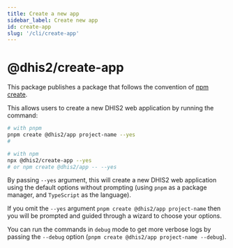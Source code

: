 ```yaml
---
title: Create a new app
sidebar_label: Create new app
id: create-app
slug: '/cli/create-app'
---
```


# @dhis2/create-app

This package publishes a package that follows the convention of [npm create](https://docs.npmjs.com/cli/v11/commands/npm-init#synopsis).

This allows users to create a new DHIS2 web application by running the command:

```sh
# with pnpm
pnpm create @dhis2/app project-name --yes
#
```

```sh
# with npm
npx @dhis2/create-app --yes
# or npm create @dhis2/app -- --yes
```

By passing `--yes` argument, this will create a new DHIS2 web application using the default options without prompting (using `pnpm` as a package manager, and `TypeScript` as the language).

If you omit the `--yes` argument `pnpm create @dhis2/app project-name` then you will be prompted and guided through a wizard to choose your options.

You can run the commands in `debug` mode to get more verbose logs by passing the `--debug` option (`pnpm create @dhis2/app project-name --debug`).

